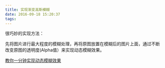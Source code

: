 ```yaml
---
title: 实现渐变高斯模糊
date: 2016-09-18 15:20:37
tags:
---
```


很巧妙的实现方法：

先将图片进行最大程度的模糊处理，再将原图放置在模糊后的图片上面，通过不断改变原图的透明度(Alpha值）来实现动态模糊效果。

[教你一分钟实现动态模糊效果](http://blog.csdn.net/wl9739/article/details/51955598)
